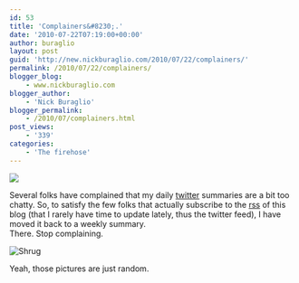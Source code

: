 ```yaml
---
id: 53
title: 'Complainers&#8230;.'
date: '2010-07-22T07:19:00+00:00'
author: buraglio
layout: post
guid: 'http://new.nickburaglio.com/2010/07/22/complainers/'
permalink: /2010/07/22/complainers/
blogger_blog:
    - www.nickburaglio.com
blogger_author:
    - 'Nick Buraglio'
blogger_permalink:
    - /2010/07/complainers.html
post_views:
    - '339'
categories:
    - 'The firehose'
---
```


![](http://buraglio.com/nick/gallery2/d/5862-1/Photo+10.jpg?g2_GALLERYSID=fe7bd4dc846e18b04c41183b68889c37)

Several folks have complained that my daily [twitter](http://twitter.com/buraglio) summaries are a bit too chatty. So, to satisfy the few folks that actually subscribe to the [rss](feed:http://buraglio.com/nick/feed) of this blog (that I rarely have time to update lately, thus the twitter feed), I have moved it back to a weekly summary.   
There. Stop complaining.

![**Shrug**](http://www.themudkids.com/wp-content/uploads/2010/01/SJ_Shoulder_Shrug1.jpg)

Yeah, those pictures are just random.